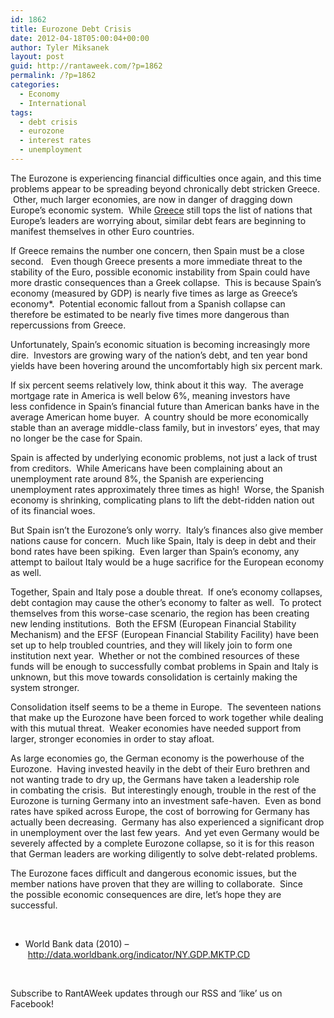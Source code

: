 ```yaml
---
id: 1862
title: Eurozone Debt Crisis
date: 2012-04-18T05:00:04+00:00
author: Tyler Miksanek
layout: post
guid: http://rantaweek.com/?p=1862
permalink: /?p=1862
categories:
  - Economy
  - International
tags:
  - debt crisis
  - eurozone
  - interest rates
  - unemployment
---
```

The Eurozone is experiencing financial difficulties once again, and this time problems appear to be spreading beyond chronically debt stricken Greece.  Other, much larger economies, are now in danger of dragging down Europe&#8217;s economic system.  While [Greece](http://rantaweek.com/greeces-failing-economy-january-17-2012/ "Greece’s Failing Economy – January 17, 2012") still tops the list of nations that Europe&#8217;s leaders are worrying about, similar debt fears are beginning to manifest themselves in other Euro countries.

If Greece remains the number one concern, then Spain must be a close second.   Even though Greece presents a more immediate threat to the stability of the Euro, possible economic instability from Spain could have more drastic consequences than a Greek collapse.  This is because Spain&#8217;s economy (measured by GDP) is nearly five times as large as Greece&#8217;s economy*.  Potential economic fallout from a Spanish collapse can therefore be estimated to be nearly five times more dangerous than repercussions from Greece.

Unfortunately, Spain&#8217;s economic situation is becoming increasingly more dire.  Investors are growing wary of the nation&#8217;s debt, and ten year bond yields have been hovering around the uncomfortably high six percent mark.

If six percent seems relatively low, think about it this way.  The average mortgage rate in America is well below 6%, meaning investors have less confidence in Spain&#8217;s financial future than American banks have in the average American home buyer.  A country should be more economically stable than an average middle-class family, but in investors&#8217; eyes, that may no longer be the case for Spain.

Spain is affected by underlying economic problems, not just a lack of trust from creditors.  While Americans have been complaining about an unemployment rate around 8%, the Spanish are experiencing unemployment rates approximately three times as high!  Worse, the Spanish economy is shrinking, complicating plans to lift the debt-ridden nation out of its financial woes.

But Spain isn&#8217;t the Eurozone&#8217;s only worry.  Italy&#8217;s finances also give member nations cause for concern.  Much like Spain, Italy is deep in debt and their bond rates have been spiking.  Even larger than Spain&#8217;s economy, any attempt to bailout Italy would be a huge sacrifice for the European economy as well.

Together, Spain and Italy pose a double threat.  If one&#8217;s economy collapses, debt contagion may cause the other&#8217;s economy to falter as well.  To protect themselves from this worse-case scenario, the region has been creating new lending institutions.  Both the EFSM (European Financial Stability Mechanism) and the EFSF (European Financial Stability Facility) have been set up to help troubled countries, and they will likely join to form one institution next year.  Whether or not the combined resources of these funds will be enough to successfully combat problems in Spain and Italy is unknown, but this move towards consolidation is certainly making the system stronger.

Consolidation itself seems to be a theme in Europe.  The seventeen nations that make up the Eurozone have been forced to work together while dealing with this mutual threat.  Weaker economies have needed support from larger, stronger economies in order to stay afloat.

As large economies go, the German economy is the powerhouse of the Eurozone.  Having invested heavily in the debt of their Euro brethren and not wanting trade to dry up, the Germans have taken a leadership role in combating the crisis.  But interestingly enough, trouble in the rest of the Eurozone is turning Germany into an investment safe-haven.  Even as bond rates have spiked across Europe, the cost of borrowing for Germany has actually been decreasing.  Germany has also experienced a significant drop in unemployment over the last few years.  And yet even Germany would be severely affected by a complete Eurozone collapse, so it is for this reason that German leaders are working diligently to solve debt-related problems.

The Eurozone faces difficult and dangerous economic issues, but the member nations have proven that they are willing to collaborate.  Since the possible economic consequences are dire, let&#8217;s hope they are successful.

&nbsp;

* World Bank data (2010) &#8211; <http://data.worldbank.org/indicator/NY.GDP.MKTP.CD>

&nbsp;

Subscribe to RantAWeek updates through our RSS and &#8216;like&#8217; us on Facebook!